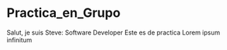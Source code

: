 # Practica_en_Grupo
<? Hola, soy Ronal: Software Developer ?>
Salut, je suis Steve: Software Developer
Este es de practica
Lorem ipsum infinitum
